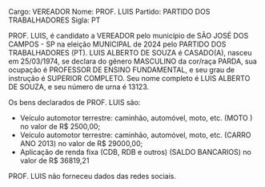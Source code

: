 Cargo: VEREADOR
Nome: PROF. LUIS
Partido: PARTIDO DOS TRABALHADORES
Sigla: PT

PROF. LUIS, é candidato a VEREADOR pelo município de SÃO JOSÉ DOS CAMPOS - SP na eleição MUNICIPAL de 2024 pelo PARTIDO DOS TRABALHADORES (PT).
LUIS ALBERTO DE SOUZA é CASADO(A), nasceu em 25/03/1974, se declara do gênero MASCULINO da cor/raça PARDA, sua ocupação é PROFESSOR DE ENSINO FUNDAMENTAL, e seu grau de instrução é SUPERIOR COMPLETO.
Seu nome completo é LUIS ALBERTO DE SOUZA, e seu número de urna é 13123.

Os bens declarados de PROF. LUIS são: 
- Veículo automotor terrestre: caminhão, automóvel, moto, etc. (MOTO ) no valor de R$ 2500,00;
- Veículo automotor terrestre: caminhão, automóvel, moto, etc. (CARRO ANO 2013) no valor de R$ 29000,00;
- Aplicação de renda fixa (CDB, RDB e outros) (SALDO BANCARIOS) no valor de R$ 36819,21

PROF. LUIS não forneceu dados das redes sociais.